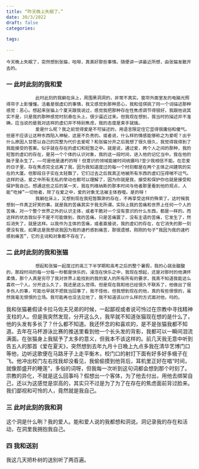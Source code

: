 ```yaml
---
title: “昨天晚上失眠了。”
date: 30/3/2022
draft: false
categories:
  
tags:
 
---
```

    今天晚上失眠了，突然想到张猫，哈呀，真美好那些事情。随便讲一讲最近所想，由张猫发散开去的。

    
### 一 此时此刻的我和爱

               此时此刻的我躺在床上，周围黑洞洞的，非常不真实。窗帘外面室友的电脑光照得帘子上影憧憧。活着是很虚幻的事情，我又感觉到那种恶心，我和佳琪挑了同一个词描述那种感觉：恶心。想起来张猫上个夏天跟我说过，感觉我把那种存在性焦虑调节得很好，我跟他说其实不是，只是我的那种感觉时刻悬在头上，很少逼近过来。但我现在想到，我当时的描述并不准确，应当说的是我对这样的虚幻并不特别焦虑，我的态度是束手就擒。
               爱是什么呢？我之前觉得爱是不可描述的，用语言限定住它显得很庸俗和傻气。但是不应该让这种东西陷入神秘，这是不负责的。或者说，什么样的情感能够称之为爱呢？出于什么原因人甘愿以自己的完整为代价去爱呢？和张猫分开之后我想了很久很久，我觉得我得到了我能接受的答案。似乎就在存在的虚幻和短暂之中。就是说，通过爱，两个人之间的那种，我的短暂的虚幻的存在，是另一个个体的认识对象，我的这一段时间，进入他的记忆当中。我在他的脑子里永生了。——可是他是速朽的呀！但意识的领域能被时间统摄吗?至少我相信不能。在恋爱的日子里，存在焦虑完全远离了我，因为我知道度过的每一个时刻都是在两个主体之间建筑的实在的大厦。但那段日子实在太轻飘了，它们过去之后我真正地被所有东西的虚幻压得喘不过气。这样的话，爱之中所有无私的举动也都可以理解了，因为你就是我，接受和保护你也就是接受和保护我自己。想通这些之后的某一天，我在列维纳斯的那本时间与他者那里看到他的观点，人能“吃掉”一切他者，除了在爱之中，爱的对象无法被主体吞噬。是的呀！
               我躺在床上，又想到现在我短暂飘渺的存在，不再享受这样的殊荣了。这时候我想到一件真正好笑的事。就是我的苦痛其实于我无所谓。实际上我的苦痛和世界上任何一个人的苦痛，对一个整个世界之外的认识主体，或者干脆对一个没有意识的什么东西，都是一样的。而这样的状态我似乎不是不可能做到，我的苦痛，只是苦痛罢了，没有主语的苦痛，它发生了，然后消失了，就是这样。以我作为主体的苦痛，或者直接说，我的虚幻的存在，在它消失的那一刻便没有我，如果这是我想说我因为我的速朽感到痛苦，那很遗憾，刚刚的句子“我因为我的速朽感到痛苦”，它的主词和对象都不存在了。

### 二 此时此刻的我和张猫
    
               想起和张猫一起度过的高三下半学期和高考之后的整个暑假，我的心就会酸酸的，那段时间的每一分每一秒都是快乐的，浸泡在快乐之中，我现在想起，还是对那时的他满怀柔情，那个人真是穷尽了我对世界上能找到的我的爱人的所有所有的要求，我真不知道我能这么喜欢一个人。分开这么久了，我还是这么觉得。但是现在我和他已经很久不联系了，他做出了很多伤人的事，可能也早就不把我当回事了，我不怪他，但我想到现在的他，真的有些恨恨的，虽然我毫无恨恨的立场。我可能再也没法见他了，我不知道该以什么样的方式面对他，吗的。
我和张猫暑假读卡拉马佐夫兄弟的时候，一起鄙视或者说可怜过在宗教中寻找精神支柱的人。但是我突然发现，分开这么久，我早就不知道张猫现在想的是什么了，他的头发有多长了？什么都不知道。我还怀念的和喜欢的，是不是张猫我都不知道。去年在马杯游泳比赛的推送里看到他一个长头发的背影，我都可以一瞬间泪流满面。在张猫身上我赋予了太多的意义，但我本不该这样的。前几天我无意中听到告五人的那首《爱在夏天》，突然想到去年九月十日晚上九点多我在清华艺博门口等他，边听这歌便在马路牙子上走平衡木，校门口的射灯下面有好多好多蛾子在飞。他冲出校门左右找我却没看见，我偷偷摸到他背后，耳机里正好在唱“时间，就像那盛开的睡莲”，多俗的词呀，但我每一次听到这句词都会想到那个时刻了。宗教的异化，不就是这么回事吗？假想出一个客体，为了他去付出，用他去绑架自己，还以为这感觉是崇高的，其实只不过是为了为了在存在的焦虑面前背过脸来。我们鄙视和可怜的人，竟然就是我自己。

### 三 此时此刻的我和洞

这个洞是什么咧？我的爱人。能和爱人说的我都想和洞说。洞记录我的存在和活动，在洞里我拥抱我自己。

### 四 我和送别

我这几天把朴树的送别听了两百遍。



